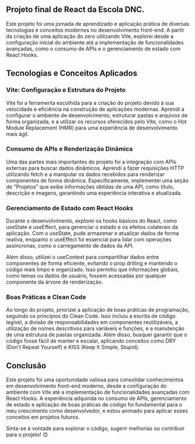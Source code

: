 ## Projeto final de React da Escola DNC.

Este projeto foi uma jornada de aprendizado e aplicação prática de diversas tecnologias e conceitos modernos no desenvolvimento front-end. A partir da criação de uma aplicação do zero utilizando Vite, explorei desde a configuração inicial do ambiente até a implementação de funcionalidades avançadas, como o consumo de APIs e o gerenciamento de estado com React Hooks.

## Tecnologias e Conceitos Aplicados

### Vite: Configuração e Estrutura do Projeto
Vite foi a ferramenta escolhida para a criação do projeto devido à sua velocidade e eficiência na construção de aplicações modernas. Aprendi a configurar o ambiente de desenvolvimento, estruturar pastas e arquivos de forma organizada, e a utilizar os recursos oferecidos pelo Vite, como o Hot Module Replacement (HMR) para uma experiência de desenvolvimento mais ágil.

### Consumo de APIs e Renderização Dinâmica
Uma das partes mais importantes do projeto foi a integração com APIs externas para buscar dados dinâmicos. Aprendi a fazer requisições HTTP utilizando fetch e a manipular os dados recebidos para renderizar componentes de forma dinâmica. Especificamente, implementei uma seção de "Projetos" que exibe informações obtidas de uma API, como título, descrição e imagens, garantindo uma experiência interativa e atualizada.

### Gerenciamento de Estado com React Hooks
Durante o desenvolvimento, explorei os hooks básicos do React, como useState e useEffect, para gerenciar o estado e os efeitos colaterais da aplicação. Com o useState, pude armazenar e atualizar dados de forma reativa, enquanto o useEffect foi essencial para lidar com operações assíncronas, como o carregamento de dados da API.

Além disso, utilizei o useContext para compartilhar dados entre componentes de forma eficiente, evitando o prop drilling e mantendo o código mais limpo e organizado. Isso permitiu que informações globais, como temas ou dados de usuário, fossem acessadas por qualquer componente da árvore de renderização.

### Boas Práticas e Clean Code
Ao longo do projeto, priorizei a aplicação de boas práticas de programação, seguindo os princípios do Clean Code. Isso incluiu a escrita de código legível, a divisão de responsabilidades em componentes reutilizáveis, a utilização de nomes descritivos para variáveis e funções, e a manutenção de uma estrutura de pastas organizada. Além disso, busquei garantir que o código fosse fácil de manter e escalar, aplicando conceitos como DRY (Don't Repeat Yourself) e KISS (Keep It Simple, Stupid).

## Conclusão
Este projeto foi uma oportunidade valiosa para consolidar conhecimentos em desenvolvimento front-end moderno, desde a configuração do ambiente com Vite até a implementação de funcionalidades avançadas com React Hooks. A experiência adquirida no consumo de APIs, gerenciamento de estado e aplicação de boas práticas de código foi fundamental para o meu crescimento como desenvolvedor, e estou animado para aplicar esses conceitos em projetos futuros.

Sinta-se à vontade para explorar o código, sugerir melhorias ou contribuir para o projeto!  😊
